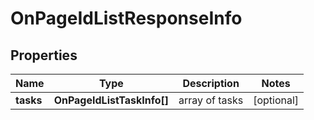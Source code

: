 # OnPageIdListResponseInfo

## Properties

| Name | Type | Description | Notes |
|------------ | ------------- | ------------- | -------------|
**tasks** | **OnPageIdListTaskInfo[]** | array of tasks |[optional]|